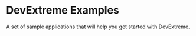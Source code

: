 # DevExtreme Examples

A set of sample applications that will help you get started with DevExtreme.
